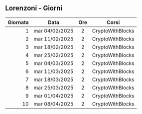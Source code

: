 ## Lorenzoni - Giorni

|Giornata| Data | Ore | Corsi |
|--:|:-:|:-:|:-:|
|1|mar 04/02/2025|2|CryptoWithBlocks|
|2|mar 11/02/2025|2|CryptoWithBlocks|
|3|mar 18/02/2025|2|CryptoWithBlocks|
|4|mar 25/02/2025|2|CryptoWithBlocks|
|5|mar 04/03/2025|2|CryptoWithBlocks|
|6|mar 11/03/2025|2|CryptoWithBlocks|
|7|mar 18/03/2025|2|CryptoWithBlocks|
|8|mar 25/03/2025|2|CryptoWithBlocks|
|9|mar 01/04/2025|2|CryptoWithBlocks|
|10|mar 08/04/2025|2|CryptoWithBlocks|


